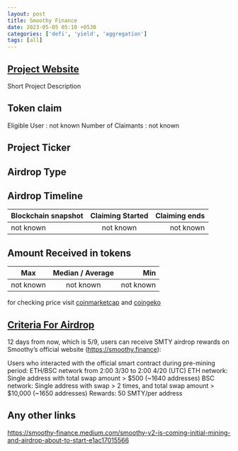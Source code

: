 ```yaml
---
layout: post
title: Smoothy Finance
date: 2023-05-05 05:10 +0530
categories: ['defi', 'yield', 'aggregation']
tags: [all]
---
```





## [Project Website](https://smoothy.finance/)

 Short Project Description

## Token claim

Eligible User : not known
Number of Claimants : not known

## Project Ticker

## Airdrop Type

## Airdrop Timeline

| Blockchain snapshot     | Claiming Started           | Claiming ends    |
| ----------------------- |:--------------------------:| ----------------:|
|       not known         |        not known           |   not known      |

## Amount Received in tokens

| Max        |    Median / Average  |       Min    |
| ---------- |:--------------------:| ------------:|
| not known  |     not known        |  not known   |

for checking price visit [coinmarketcap](https://coinmarketcap.com/currencies/) and [coingeko](https://www.coingecko.com/en/coins/)

## [Criteria For Airdrop](https://smoothy-finance.medium.com/announcement-on-smty-distribution-timeline-initial-mining-rewards-and-roadmap-2550a37bbb67)

12 days from now, which is 5/9, users can receive SMTY airdrop rewards on Smoothy’s official website (<https://smoothy.finance>):

Users who interacted with the official smart contract during pre-mining period: ETH/BSC network from 2:00 3/30 to 2:00 4/20 (UTC)
ETH network: Single address with total swap amount > $500 (~1640 addresses)
BSC network: Single address with swap > 2 times, and total swap amount > $10,000 (~1650 addresses)
Rewards: 50 SMTY/per address

## Any other links

<https://smoothy-finance.medium.com/smoothy-v2-is-coming-initial-mining-and-airdrop-about-to-start-e1ac17015566>
